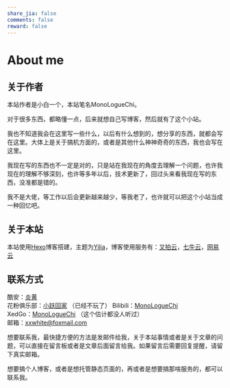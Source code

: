 ```yaml
---
share_jia: false
comments: false
reward: false
---
```


# About me


## 关于作者
本站作者是小白一个，本站笔名MonoLogueChi。

对于很多东西，都略懂一点，后来就想自己写博客，然后就有了这个小站。

我也不知道我会在这里写一些什么，以后有什么想到的，想分享的东西，就都会写在这里。大体上是关于搞机方面的，或者是其他什么神神奇奇的东西，我也会写在这里。

我现在写的东西也不一定是对的，只是站在我现在的角度去理解一个问题，也许我现在的理解不够深刻，也许等多年以后，技术更新了，回过头来看我现在写的东西，没准都是错的。

我不是大佬，等工作以后会更新越来越少，等我老了，也许就可以把这个小站当成一种回忆吧。

## 关于本站

本站使用[Hexo](http://hexo.io/)博客搭建，主题为[Yilia](https://github.com/litten/hexo-theme-yilia)，博客使用服务有：[又拍云](https://console.upyun.com/register/?invite=B1Tr4zsVf)，[七牛云](https://portal.qiniu.com/signup?code=3lor2t6uys85u)，[网易云]()

## 联系方式

酷安：[炎黄](http://www.coolapk.com/u/561054)  
花粉俱乐部：[小跃回家]()  （已经不玩了）
Bilibili：[MonoLogueChi](https://space.bilibili.com/28474682/#/)  
XedGo：[MonoLogueChi]() （这个估计都没人听过）  
邮箱：[xxwhite@foxmail.com](mailto:xxwhite@foxmail.com)

想要联系我，最快捷方便的方法是发邮件给我，关于本站事情或者是关于文章的问题，可以直接在留言板或者是文章后面留言给我。如果留言后需要回复提醒，请留下真实邮箱。

想要搞个人博客，或者是想托管静态页面的，再或者是想要搞那啥服务的，都可以联系我。
